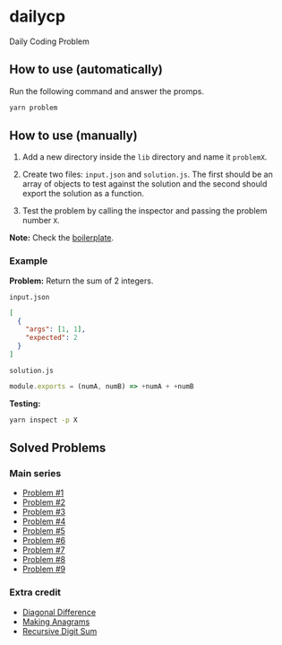 # dailycp

Daily Coding Problem

## How to use (automatically)

Run the following command and answer the promps.

```sh
yarn problem
```

## How to use (manually)

1. Add a new directory inside the `lib` directory and name it `problemX`.

2. Create two files: `input.json` and `solution.js`. The first should be an
   array of objects to test against the solution and the second should export
   the solution as a function.

3. Test the problem by calling the inspector and passing the problem number `X`.

**Note:** Check the [boilerplate][boilerplate].

### Example

**Problem:** Return the sum of 2 integers.

`input.json`

```json
[
  {
    "args": [1, 1],
    "expected": 2
  }
]
```

`solution.js`

```js
module.exports = (numA, numB) => +numA + +numB
```

**Testing:**

```sh
yarn inspect -p X
```

## Solved Problems

### Main series

- [Problem #1][1]
- [Problem #2][2]
- [Problem #3][3]
- [Problem #4][4]
- [Problem #5][5]
- [Problem #6][6]
- [Problem #7][7]
- [Problem #8][8]
- [Problem #9][9]

### Extra credit

- [Diagonal Difference][diagonaldifference]
- [Making Anagrams][makinganagrams]
- [Recursive Digit Sum][recursivedigitsum]

<!-- References -->

[boilerplate]: ./lib/boilerplate
[1]: ./lib/problem1
[2]: ./lib/problem2
[3]: ./lib/problem3
[4]: ./lib/problem4
[5]: ./lib/problem5
[6]: ./lib/problem6
[7]: ./lib/problem7
[8]: ./lib/problem8
[9]: ./lib/problem9
[diagonaldifference]: ./lib/problemDiagonalDifference
[makinganagrams]: ./lib/problemMakingAnagrams
[recursivedigitsum]: ./lib/problemRecursiveDigitSum
